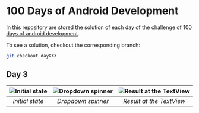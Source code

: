 # 100 Days of Android Development

In this repository are stored the solution of each day of the challenge of [100 days of android development](https://inducesmile.com/android/welcome-to-100-days-android-app-development-challenge-for-beginners/).

To see a solution, checkout the corresponding branch:

```sh
git checkout dayXXX
```

## Day 3

| ![Initial state](https://github.com/nhtoshiaki/100DaysOfAndroid/blob/day003/preview-default.png) | ![Dropdown spinner](https://github.com/nhtoshiaki/100DaysOfAndroid/blob/day003/preview-dropdown.png) | ![Result at the TextView](https://github.com/nhtoshiaki/100DaysOfAndroid/blob/day003/preview-textview.png) |
|:--:|:--:|:--:|
| *Initial state* | *Dropdown spinner* | *Result at the TextView* |
